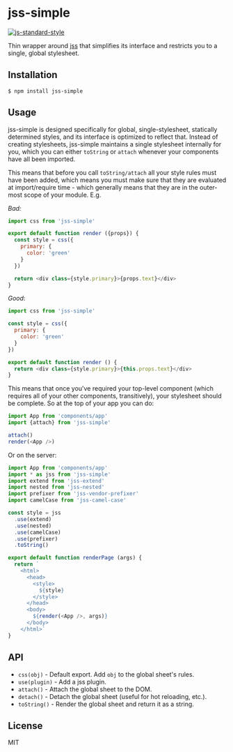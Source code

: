 
# jss-simple

[![js-standard-style](https://img.shields.io/badge/code%20style-standard-brightgreen.svg?style=flat)](https://github.com/feross/standard)

Thin wrapper around [jss](https://github.com/jsstyles/jss) that simplifies its interface and restricts you to a single, global stylesheet.

## Installation

    $ npm install jss-simple

## Usage

jss-simple is designed specifically for global, single-stylesheet, statically determined styles, and its interface is optimized to reflect that. Instead of creating stylesheets, jss-simple maintains a single stylesheet internally for you, which you can either `toString` or `attach` whenever your components have all been imported.

This means that before you call `toString/attach` all your style rules must have been added, which means you must make sure that they are evaluated at import/require time - which generally means that they are in the outer-most scope of your module.  E.g.

*Bad:*
```javascript
import css from 'jss-simple'

export default function render ({props}) {
  const style = css({
    primary: {
      color: 'green'
    }
  })

  return <div class={style.primary}>{props.text}</div>
}
```

*Good*:
```javascript
import css from 'jss-simple'

const style = css({
  primary: {
    color: 'green'
  }
})

export default function render () {
  return <div class={style.primary}>{this.props.text}</div>
}
```

This means that once you've required your top-level component (which requires all of your other components, transitively), your stylesheet should be complete. So at the top of your app you can do:

```javascript
import App from 'components/app'
import {attach} from 'jss-simple'

attach()
render(<App />)
```

Or on the server:

```javascript
import App from 'components/app'
import * as jss from 'jss-simple'
import extend from 'jss-extend'
import nested from 'jss-nested'
import prefixer from 'jss-vendor-prefixer'
import camelCase from 'jss-camel-case'

const style = jss
  .use(extend)
  .use(nested)
  .use(camelCase)
  .use(prefixer)
  .toString()

export default function renderPage (args) {
  return `
    <html>
      <head>
        <style>
          ${style}
        </style>
      </head>
      <body>
        ${render(<App />, args)}
      </body>
    </html>`
}
```

## API

  * `css(obj)` - Default export. Add `obj` to the global sheet's rules.
  * `use(plugin)` - Add a jss plugin.
  * `attach()` - Attach the global sheet to the DOM.
  * `detach()` - Detach the global sheet (useful for hot reloading, etc.).
  * `toString()` - Render the global sheet and return it as a string.

## License

MIT
